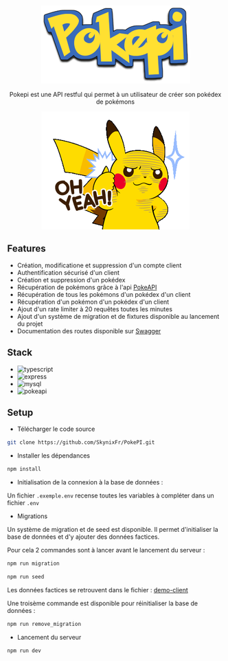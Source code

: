 <div align="center">
<img src=https://github.com/SkynixFr/PokePI/blob/main/assets/pokepi.png?raw=true alt=PokePI />

Pokepi est une API restful qui permet à un utilisateur de créer son pokédex de pokémons

![Alt Text](https://github.com/SkynixFr/PokePI/blob/main/assets/pikachu-oh-yeah.gif?raw=true)

</div>

## Features

- Création, modificatione et suppression d'un compte client
- Authentification sécurisé d'un client
- Création et suppression d'un pokédex
- Récupération de pokémons grâce à l'api [PokeAPI](https://pokeapi.co)
- Récupération de tous les pokémons d'un pokédex d'un client
- Récupération d'un pokémon d'un pokédex d'un client
- Ajout d'un rate limiter à 20 requêtes toutes les minutes
- Ajout d'un système de migration et de fixtures disponible au lancement du projet
- Documentation des routes disponible sur [Swagger](http://localhost:8080/api-docs)

## Stack

- ![typescript](https://img.shields.io/badge/typescript-4.9.4-blue.svg) 
- ![express](https://img.shields.io/badge/express-4.18.2-blue.svg)
- ![mysql](https://img.shields.io/badge/mysql-4.9.4-blue.svg)
- ![pokeapi](https://img.shields.io/badge/pokeapi-v2-blue.svg)

## Setup

- Télécharger le code source

```sh
git clone https://github.com/SkynixFr/PokePI.git
```

- Installer les dépendances
  
```sh
npm install
```

- Initialisation de la connexion à la base de données : 

Un fichier `.exemple.env` recense toutes les variables à compléter dans un fichier `.env`

- Migrations

Un système de migration et de seed est disponible. Il permet d'initialiser la base de données et d'y ajouter des données factices.

Pour cela 2 commandes sont à lancer avant le lancement du serveur :

```sh
npm run migration
```

```sh
npm run seed
```

Les données factices se retrouvent dans le fichier : [demo-client](https://github.com/SkynixFr/PokePI/blob/main/seeders/20230131094058-demo-client.js)
 
Une troisème commande est disponible pour réinitialiser la base de données : 
```sh
npm run remove_migration
```

- Lancement du serveur
  
```sh
npm run dev
```